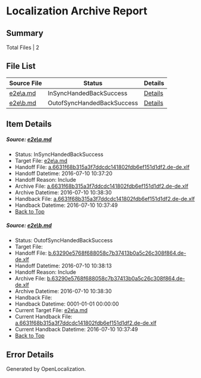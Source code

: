 # <a name='report-top'></a> Localization Archive Report

## Summary
 Total Files | 2

## File List
 Source File | Status | Details 
 ----------- | ------ | ------- 
 [e2e\a.md](https://github.com/OpenLocalizationTestOrg/oltest/blob/f8a17478b945ca3d4af7b0270de54dccea3bba3d/e2e/a.md) | InSyncHandedBackSuccess | [Details](#6338c155caf09e0ce3f7231854d35abe26295b8a1)
 [e2e\b.md](https://github.com/OpenLocalizationTestOrg/oltest/blob/b07c8b9f8bdfada87e61fd235f7ec78a800dfed9/e2e/b.md) | OutofSyncHandedBackSuccess | [Details](#cdf79f9c346d9afa3a5f43a8cb76f09ad03c7ff72)

## Item Details
##### <a name='6338c155caf09e0ce3f7231854d35abe26295b8a1'></a> Source: [e2e\a.md](https://github.com/OpenLocalizationTestOrg/oltest/blob/f8a17478b945ca3d4af7b0270de54dccea3bba3d/e2e/a.md)
* Status: InSyncHandedBackSuccess
* Target File: [e2e\a.md](https://github.com/OpenLocalizationTestOrg/oltest-dede-fly/blob/0aee6418d565557f48424495d115a2c4c5bfba1e/e2e/a.md)
* Handoff File: [a.6631f68b315a3f7ddcdc141802fdb6ef151d1df2.de-de.xlf](https://github.com/OpenLocalizationTestOrg/olhandoff-e2e/blob/c3d073454a80b2989c2bda954aa22311ad5359ed/ol-handoff/OpenLocalizationTestOrg/oltest-dede-fly/ci/ht/a.6631f68b315a3f7ddcdc141802fdb6ef151d1df2.de-de.xlf)
* Handoff Datetime: 2016-07-10 10:37:20
* Handoff Reason: Include
* Archive File: [a.6631f68b315a3f7ddcdc141802fdb6ef151d1df2.de-de.xlf](https://github.com/OpenLocalizationTestOrg/olhandoff-e2e/blob/a89caf1a572b128f8b4190300e0ac971e851e66e/ol-archive/OpenLocalizationTestOrg/oltest-dede-fly/ci/ht/a.6631f68b315a3f7ddcdc141802fdb6ef151d1df2.de-de.xlf)
* Archive Datetime: 2016-07-10 10:38:30
* Handback File: [a.6631f68b315a3f7ddcdc141802fdb6ef151d1df2.de-de.xlf](https://github.com/OpenLocalizationTestOrg/olhandback-e2e/blob/8e42fef0b703d642a96bfdd1f62cbd6d94ee06fc/ol-handback/OpenLocalizationTestOrg/oltest-dede-fly/ci/ht/a.6631f68b315a3f7ddcdc141802fdb6ef151d1df2.de-de.xlf)
* Handback Datetime: 2016-07-10 10:37:49
* [Back to Top](#report-top)

##### <a name='cdf79f9c346d9afa3a5f43a8cb76f09ad03c7ff72'></a> Source: [e2e\b.md](https://github.com/OpenLocalizationTestOrg/oltest/blob/b07c8b9f8bdfada87e61fd235f7ec78a800dfed9/e2e/b.md)
* Status: OutofSyncHandedBackSuccess
* Target File: 
* Handoff File: [b.63290e5768f688058c7b37413b0a5c26c308f864.de-de.xlf](https://github.com/OpenLocalizationTestOrg/olhandoff-e2e/blob/b8de488ef95797e1c4e9cc54f1ee6f7c3f957506/ol-handoff/OpenLocalizationTestOrg/oltest-dede-fly/ci/ht/b.63290e5768f688058c7b37413b0a5c26c308f864.de-de.xlf)
* Handoff Datetime: 2016-07-10 10:38:13
* Handoff Reason: Include
* Archive File: [b.63290e5768f688058c7b37413b0a5c26c308f864.de-de.xlf](https://github.com/OpenLocalizationTestOrg/olhandoff-e2e/blob/a89caf1a572b128f8b4190300e0ac971e851e66e/ol-archive/OpenLocalizationTestOrg/oltest-dede-fly/ci/ht/b.63290e5768f688058c7b37413b0a5c26c308f864.de-de.xlf)
* Archive Datetime: 2016-07-10 10:38:30
* Handback File: 
* Handback Datetime: 0001-01-01 00:00:00
* Current Target File: [e2e\a.md](https://github.com/OpenLocalizationTestOrg/oltest-dede-fly/blob/0aee6418d565557f48424495d115a2c4c5bfba1e/e2e/a.md)
* Current Handback File: [a.6631f68b315a3f7ddcdc141802fdb6ef151d1df2.de-de.xlf](https://github.com/OpenLocalizationTestOrg/olhandback-e2e/blob/8e42fef0b703d642a96bfdd1f62cbd6d94ee06fc/ol-handback/OpenLocalizationTestOrg/oltest-dede-fly/ci/ht/a.6631f68b315a3f7ddcdc141802fdb6ef151d1df2.de-de.xlf)
* Current Handback Datetime: 2016-07-10 10:37:49
* [Back to Top](#report-top)


## Error Details

Generated by OpenLocalization.
